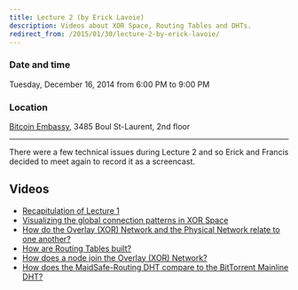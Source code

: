 ```yaml
---
title: Lecture 2 (by Erick Lavoie)
description: Videos about XOR Space, Routing Tables and DHTs.
redirect_from: /2015/01/30/lecture-2-by-erick-lavoie/
---
```


### Date and time
Tuesday, December 16, 2014 from 6:00 PM to 9:00 PM

### Location
[Bitcoin Embassy](https://goo.gl/maps/BfhfcmsDp8G2), 3485 Boul St-Laurent, 2nd floor

---

There were a few technical issues during Lecture 2 and so Erick and Francis decided to meet again to record it as a screencast.

## Videos

* [Recapitulation of Lecture 1](https://www.youtube.com/watch?v=5gDsqqHuVpI)
* [Visualizing the global connection patterns in XOR Space](https://www.youtube.com/watch?v=aM-KcVHailA)
* [How do the Overlay (XOR) Network and the Physical Network relate to one another?](https://www.youtube.com/watch?v=rH5oiDF6cbg)
* [How are Routing Tables built?](https://www.youtube.com/watch?v=mJgN3PzepqI)
* [How does a node join the Overlay (XOR) Network?](https://www.youtube.com/watch?v=XPdcdRVI6Ag)
* [How does the MaidSafe-Routing DHT compare to the BitTorrent Mainline DHT?](https://www.youtube.com/watch?v=YFV908uoLPY)
